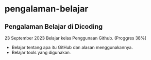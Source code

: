 # pengalaman-belajar
Pengalaman Belajar di Dicoding
--
23 September 2023
Belajar kelas Penggunaan Github. (Proggres 38%)
* Belajar tentang apa itu GitHub dan alasan menggunakannya.
* Belajar tools yang digunakan.
